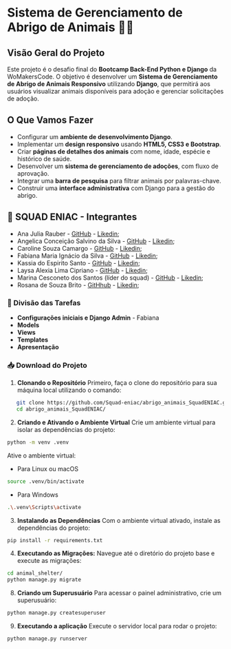 # Sistema de Gerenciamento de Abrigo de Animais 🐾🐾

## Visão Geral do Projeto
Este projeto é o desafio final do **Bootcamp Back-End Python e Django** da WoMakersCode. O objetivo é desenvolver um **Sistema de Gerenciamento de Abrigo de Animais Responsivo** utilizando **Django**, que permitirá aos usuários visualizar animais disponíveis para adoção e gerenciar solicitações de adoção.

## O Que Vamos Fazer
- Configurar um **ambiente de desenvolvimento Django**.
- Implementar um **design responsivo** usando **HTML5, CSS3 e Bootstrap**.
- Criar **páginas de detalhes dos animais** com nome, idade, espécie e histórico de saúde.
- Desenvolver um **sistema de gerenciamento de adoções**, com fluxo de aprovação.
- Integrar uma **barra de pesquisa** para filtrar animais por palavras-chave.
- Construir uma **interface administrativa** com Django para a gestão do abrigo.

## 👥 SQUAD ENIAC - Integrantes 

- Ana Julia Rauber - [GitHub](https://github.com/anajuliarauber) - [Likedin](https://www.linkedin.com/in/ana-julia-rauber/);
- Angelica Conceição Salvino da Silva - [GitHub](https://github.com/AngelicaSalvino) - [Likedin](https://www.linkedin.com/in/angelica-salvino/);
- Caroline Souza Camargo - [GitHub](https://github.com/Caroline-Camargo) - [Likedin](https://www.linkedin.com/in/caroline-souza-camargo-023b54164/);
- Fabiana Maria Ignácio da Silva - [GitHub](https://github.com/Ignacio-fabianamaria) - [Likedin](https://www.linkedin.com/in/fabianaignacio/);
- Kassia do Espirito Santo - [GitHub](https://github.com/KassiaES) - [Likedin](https://www.linkedin.com/in/kassia-es);
- Laysa Alexia Lima Cipriano - [GitHub](https://github.com/LayCipriano) - [Likedin](https://www.linkedin.com/in/lay-cipriano/);
- Marina Cesconeto dos Santos (líder do squad) - [GitHub](https://github.com/marina6coneto) - [Likedin](https://www.linkedin.com/in/marina-cesconeto-dos-santos-a17563216/);
- Rosana de Souza Brito - [GitHhub](https://github.com/RosanaBrito) - [Likedin](https://www.linkedin.com/in/rosanadesouzabrito/);

### 🤝 Divisão das Tarefas

- **Configurações iniciais e Django Admin** - Fabiana
- **Models**
- **Views**
- **Templates**
- **Apresentação**


### 📥 Download do Projeto

1. **Clonando o Repositório**
Primeiro, faça o clone do repositório para sua máquina local utilizando o comando:

```bash
   git clone https://github.com/Squad-eniac/abrigo_animais_SquadENIAC.git
   cd abrigo_animais_SquadENIAC/
```

2. **Criando e Ativando o Ambiente Virtual**
Crie um ambiente virtual para isolar as dependências do projeto:

```bash
python -m venv .venv 
```

Ative o ambiente virtual:

- Para Linux ou macOS

```bash
source .venv/bin/activate
```

- Para Windows

```bash
.\.venv\Scripts\activate
```

3. **Instalando as Dependências**
Com o ambiente virtual ativado, instale as dependências do projeto:

```bash
pip install -r requirements.txt
```

4. **Executando as Migrações:**
Navegue até o diretório do projeto base e execute as migrações:

```bash
cd animal_shelter/
python manage.py migrate
```

8. **Criando um Superusuário**
Para acessar o painel administrativo, crie um superusuário:

```bash
python manage.py createsuperuser
```

9. **Executando a aplicação**
Execute o servidor local para rodar o projeto:

```bash
python manage.py runserver
```
